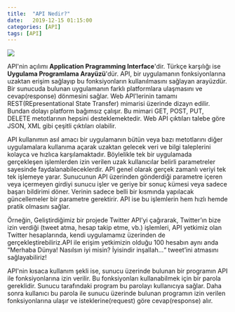 ```yaml
---
title:  "API Nedir?"
date:   2019-12-15 01:15:00
categories: [API]
tags: [API]
---
```


![](/images/apı-nedir/01.png)

API'nin açılımı **Application Pragramming Interface**'dir. Türkçe karşılığı ise **Uygulama Programlama Arayüzü**'dür. API, bir uygulamanın fonksiyonlarına uzaktan erişim sağlayıp bu fonksiyonların kullanılmasını sağlayan arayüzdür. Bir sunucuda bulunan uygulamanın farklı platformlara ulaşmasını ve cevap(response) dönmesini sağlar. Web API’lerinin tamamı REST(REpresentational State Transfer) mimarisi üzerinde dizayn edilir. Bundan dolayı platform bağımsız çalışır. Bu mimari GET, POST, PUT, DELETE metotlarının hepsini desteklemektedir. Web API çıktıları talebe göre JSON, XML gibi çeşitli çıktıları olabilir.

API kullanımın asıl amacı bir uygulamanın bütün veya bazı metotlarını diğer uygulamalara kullanıma açarak uzaktan gelecek veri ve bilgi taleplerini kolayca ve hızlıca karşılamaktadır. Böylelikle tek bir uygulamada gerçekleşen işlemlerden izin verilen uzak kullanıcılar belirli parametreler sayesinde faydalanabileceklerdir. API genel olarak gerçek zamanlı veriyi tek tek işlemeye yarar. Sunucunun API üzerinden gönderdiği parametre içeren veya içermeyen girdiyi sunucu işler ve geriye bir sonuç kümesi veya sadece başarı bildirimi döner. Verinin sadece belli bir kısmında yapılacak güncellemeler bir parametre gerektirir. API ise bu işlemlerin hem hızlı hemde pratik olmasını sağlar.

Örneğin, Geliştirdiğimiz bir projede Twitter API’yi çağırarak, Twitter’ın bize izin verdiği (tweet atma, hesap takip etme, vb.) işlemleri, API yetkimiz olan Twitter hesaplarında, kendi uygulamamız üzerinden de gerçekleştirebiliriz.API ile erişim yetkimizin olduğu 100 hesabın aynı anda “Merhaba Dünya! Nasılsın iyi misin? İyisindir inşallah…“ tweet’ini atmasını sağlayabiliriz!

API'nin kısaca kullanım şekli ise, sunucu üzerinde bulunan bir programın API ile fonksiyonlarına izin verilir. Bu fonksiyonları kullanabilmek için bir parola gereklidir. Sunucu tarafındaki program bu parolayı kullanıcıya sağlar. Daha sonra kullanıcı bu parola ile sunucu üzerinde bulunan programın izin verilen fonksiyonlarına ulaşır ve isteklerine(request) göre cevap(response) alır.
